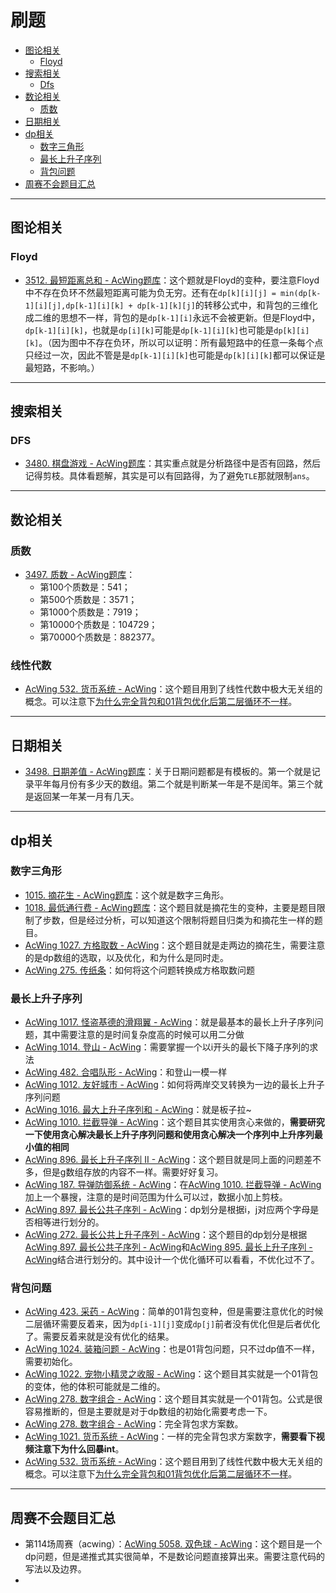 # 刷题

* [图论相关](#图论相关)
  * [Floyd](#Floyd)
* [搜索相关](#搜索相关)
  * [Dfs](#Dfs)
* [数论相关](#数论相关)
  * [质数](#质数)
* [日期相关](#日期相关)
* [dp相关](#dp相关)
  * [数字三角形](#数字三角形)
  * [最长上升子序列](#最长上升子序列)
  * [背包问题](#背包问题)
* [周赛不会题目汇总](#周赛不会题目汇总)



---

## 图论相关

### Floyd

* [3512. 最短距离总和 - AcWing题库](https://www.acwing.com/problem/content/3515/)：这个题就是Floyd的变种，要注意Floyd中不存在负环不然最短距离可能为负无穷。还有在`dp[k][i][j] = min(dp[k-1][i][j],dp[k-1][i][k] + dp[k-1][k][j]`的转移公式中，和背包的三维化成二维的思想不一样，背包的是`dp[k-1][i]`永远不会被更新。但是Floyd中，`dp[k-1][i][k]`，也就是`dp[i][k]`可能是`dp[k-1][i][k]`也可能是`dp[k][i][k]`。（因为图中不存在负环，所以可以证明：所有最短路中的任意一条每个点只经过一次，因此不管是是`dp[k-1][i][k]`也可能是`dp[k][i][k]`都可以保证是最短路，不影响。）







---

## 搜索相关

### DFS

* [3480. 棋盘游戏 - AcWing题库](https://www.acwing.com/problem/content/description/3483/)：其实重点就是分析路径中是否有回路，然后记得剪枝。具体看题解，其实是可以有回路得，为了避免`TLE`那就限制`ans`。



---

## 数论相关

### 质数

* [3497. 质数 - AcWing题库](https://www.acwing.com/problem/content/3500/)：
  * 第100个质数是：541；
  * 第500个质数是：3571；
  * 第1000个质数是：7919；
  * 第10000个质数是：104729；
  * 第70000个质数是：882377。

### 线性代数

* [AcWing 532. 货币系统 - AcWing](https://www.acwing.com/activity/content/code/content/6772975/)：这个题目用到了线性代数中极大无关组的概念。可以注意下[为什么完全背包和01背包优化后第二层循环不一样](https://www.acwing.com/activity/content/code/content/1112186/)。

---

## 日期相关

* [3498. 日期差值 - AcWing题库](https://www.acwing.com/problem/content/3501/)：关于日期问题都是有模板的。第一个就是记录平年每月份有多少天的数组。第二个就是判断某一年是不是闰年。第三个就是返回某一年某一月有几天。

---

## dp相关

### 数字三角形

* [1015. 摘花生 - AcWing题库](https://www.acwing.com/problem/content/1017/)：这个就是数字三角形。
* [1018. 最低通行费 - AcWing题库](https://www.acwing.com/problem/content/1020/)：这个题目就是摘花生的变种，主要是题目限制了步数，但是经过分析，可以知道这个限制将题目归类为和摘花生一样的题目。
* [AcWing 1027. 方格取数 - AcWing](https://www.acwing.com/activity/content/problem/content/1258/)：这个题目就是走两边的摘花生，需要注意的是dp数组的选取，以及优化，和为什么是同时走。
* [AcWing 275. 传纸条](https://www.acwing.com/activity/content/problem/content/1286/)：如何将这个问题转换成方格取数问题

### 最长上升子序列

* [AcWing 1017. 怪盗基德的滑翔翼 - AcWing](https://www.acwing.com/activity/content/code/content/6503546/)：就是最基本的最长上升子序列问题，其中需要注意的是时间复杂度高的时候可以用二分做
* [AcWing 1014. 登山 - AcWing](https://www.acwing.com/activity/content/problem/content/1260/)：需要掌握一个以i开头的最长下降子序列的求法
* [AcWing 482. 合唱队形 - AcWing](https://www.acwing.com/activity/content/code/content/6509030/)：和登山一模一样
* [AcWing 1012. 友好城市 - AcWing](https://www.acwing.com/activity/content/code/content/6509259/)：如何将两岸交叉转换为一边的最长上升子序列问题
* [AcWing 1016. 最大上升子序列和 - AcWing](https://www.acwing.com/activity/content/code/content/6512743/)：就是板子拉~
* [AcWing 1010. 拦截导弹 - AcWing](https://www.acwing.com/activity/content/code/content/6516727/)：这个题目其实使用贪心来做的，**需要研究一下使用贪心解决最长上升子序列问题和使用贪心解决一个序列中上升序列最小值的相同**
* [AcWing 896. 最长上升子序列 II - AcWing](https://www.acwing.com/activity/content/code/content/1273700/)：这个题目就是同上面的问题差不多，但是g数组存放的内容不一样。需要好好复习。
* [AcWing 187. 导弹防御系统 - AcWing](https://www.acwing.com/activity/content/code/content/6538729/)：在[AcWing 1010. 拦截导弹 - AcWing](https://www.acwing.com/activity/content/code/content/6516727/)加上一个暴搜，注意的是时间范围为什么可以过，数据小加上剪枝。
* [AcWing 897. 最长公共子序列 - AcWing](https://www.acwing.com/activity/content/code/content/1118057/)：dp划分是根据i，j对应两个字母是否相等进行划分的。
* [AcWing 272. 最长公共上升子序列 - AcWing](https://www.acwing.com/activity/content/code/content/6542926/)：这个题目的dp划分是根据[AcWing 897. 最长公共子序列 - AcWing](https://www.acwing.com/activity/content/code/content/1118057/)和[AcWing 895. 最长上升子序列 - AcWing](https://www.acwing.com/activity/content/code/content/1117956/)结合进行划分的。其中设计一个优化循环可以看看，不优化过不了。

### 背包问题

* [AcWing 423. 采药 - AcWing](https://www.acwing.com/activity/content/code/content/6670765/)：简单的01背包变种，但是需要注意优化的时候二层循环需要反着来，因为`dp[i-1][j]`变成`dp[j]`前者没有优化但是后者优化了。需要反着来就是没有优化的结果。
* [AcWing 1024. 装箱问题 - AcWing](https://www.acwing.com/activity/content/code/content/6676794/)：也是01背包问题，只不过dp值不一样，需要初始化。
* [AcWing 1022. 宠物小精灵之收服 - AcWing](https://www.acwing.com/activity/content/code/content/6693258/)：这个题目其实就是一个01背包的变体，他的体积可能就是二维的。
* [AcWing 278. 数字组合 - AcWing](https://www.acwing.com/activity/content/code/content/6752551/)：这个题目其实就是一个01背包。公式是很容易推断的，但是主要就是对于dp数组的初始化需要考虑一下。
* [AcWing 278. 数字组合 - AcWing](https://www.acwing.com/activity/content/code/content/6752551/)：完全背包求方案数。
* [AcWing 1021. 货币系统 - AcWing](https://www.acwing.com/activity/content/code/content/6760940/)：一样的完全背包求方案数字，**需要看下视频注意下为什么回暴int**。
* [AcWing 532. 货币系统 - AcWing](https://www.acwing.com/activity/content/code/content/6772975/)：这个题目用到了线性代数中极大无关组的概念。可以注意下[为什么完全背包和01背包优化后第二层循环不一样](https://www.acwing.com/activity/content/code/content/1112186/)。



---

## 周赛不会题目汇总

* 第114场周赛（acwing）：[AcWing 5058. 双色球 - AcWing](https://www.acwing.com/activity/content/code/content/6806925/)：这个题目是一个dp问题，但是递推式其实很简单，不是数论问题直接算出来。需要注意代码的写法以及边界。
* 
